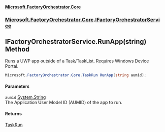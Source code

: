 #### [Microsoft.FactoryOrchestrator.Core](./Microsoft-FactoryOrchestrator-Core.md 'Microsoft.FactoryOrchestrator.Core')
### [Microsoft.FactoryOrchestrator.Core](./Microsoft-FactoryOrchestrator-Core.md 'Microsoft.FactoryOrchestrator.Core').[IFactoryOrchestratorService](./Microsoft-FactoryOrchestrator-Core-IFactoryOrchestratorService.md 'Microsoft.FactoryOrchestrator.Core.IFactoryOrchestratorService')
## IFactoryOrchestratorService.RunApp(string) Method
Runs a UWP app outside of a Task/TaskList. Requires Windows Device Portal.  
```csharp
Microsoft.FactoryOrchestrator.Core.TaskRun RunApp(string aumid);
```
#### Parameters
<a name='Microsoft-FactoryOrchestrator-Core-IFactoryOrchestratorService-RunApp(string)-aumid'></a>
`aumid` [System.String](https://docs.microsoft.com/en-us/dotnet/api/System.String 'System.String')  
The Application User Model ID (AUMID) of the app to run.  
  
#### Returns
[TaskRun](./Microsoft-FactoryOrchestrator-Core-TaskRun.md 'Microsoft.FactoryOrchestrator.Core.TaskRun')  
  
